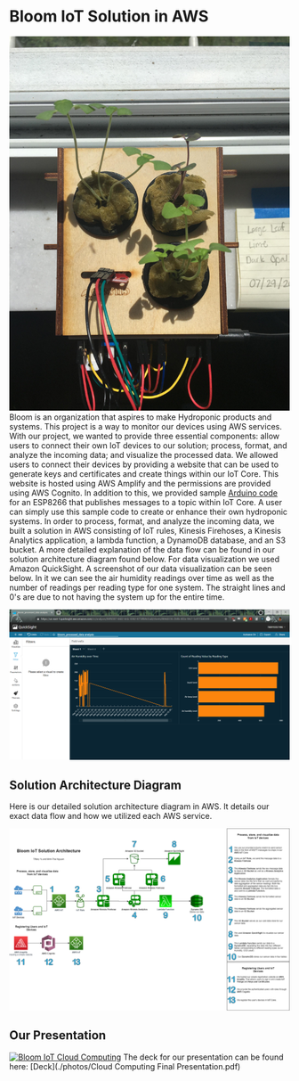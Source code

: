 # Bloom IoT Solution in AWS

![Example Photo](./photos/example_photo.jpg)
Bloom is an organization that aspires to make Hydroponic products and systems. This project is a way to monitor our devices using AWS services. With our project, we wanted to provide three essential components: allow users to connect their own IoT devices to our solution; process, format, and analyze the incoming data; and visualize the processed data. We allowed users to connect their devices by providing a website that can be used to generate keys and certificates and create things within our IoT Core. This website is hosted using AWS Amplify and the permissions are provided using AWS Cognito. In addition to this, we provided sample [Arduino code](./example-arduino-sketch-esp8266/esp8266_publisher.ino) for an ESP8266 that publishes messages to a topic within IoT Core. A user can simply use this sample code to create or enhance their own hydroponic systems. In order to process, format, and analyze the incoming data, we built a solution in AWS consisting of IoT rules, Kinesis Firehoses, a Kinesis Analytics application, a lambda function, a DynamoDB database, and an S3 bucket. A more detailed explanation of the data flow can be found in our solution architecture diagram found below. For data visualization we used Amazon QuickSight. A screenshot of our data visualization can be seen below. In it we can see the air humidity readings over time as well as the number of readings per reading type for one system. The straight lines and 0's are due to not having the system up for the entire time.

![Example Photo](./photos/cloud_data_vis.PNG)

## Solution Architecture Diagram
Here is our detailed solution architecture diagram in AWS. It details our exact data flow and how we utilized each AWS service.

![Solution Architecture](./photos/solution_architecture.png)

## Our Presentation
[![Bloom IoT Cloud Computing](https://img.youtube.com/vi/HLX3SDd_6ww/0.jpg)](https://www.youtube.com/watch?v=HLX3SDd_6ww)
 The deck for our presentation can be found here: [Deck](./photos/Cloud Computing Final Presentation.pdf)